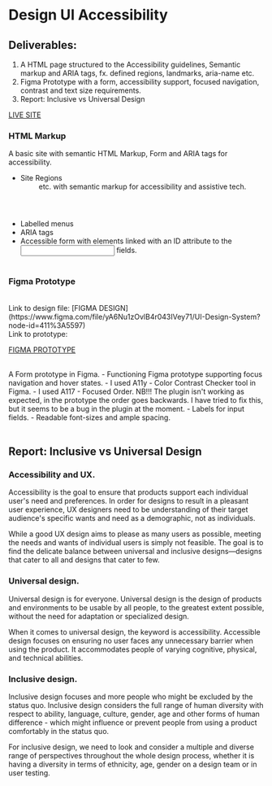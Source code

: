 # Design UI Accessibility

## Deliverables:

1. A HTML page structured to the Accessibility guidelines, Semantic markup and ARIA tags, fx. defined regions, landmarks, aria-name etc.
2. Figma Prototype with a form, accessibility support, focused navigation, contrast and text size requirements.
3. Report: Inclusive vs Universal Design

[LIVE SITE](https://av-ui-accessibilility.netlify.app/)

### HTML Markup

A basic site with semantic HTML Markup, Form and ARIA tags for accessibility.

- Site Regions <header> <nav> <main> <section> <footer> etc. with semantic markup for accessibility and assistive tech.
- Labelled menus
- ARIA tags
- Accessible form with <label> elements linked with an ID attribute to the <input> fields.
  <br>
  <br>

### Figma Prototype

<br>
Link to design file: [FIGMA DESIGN](https://www.figma.com/file/yA6Nu1zOvlB4r043IVey71/UI-Design-System?node-id=411%3A5597)
  <br>
Link to prototype:
  
  [FIGMA PROTOTYPE](https://www.figma.com/proto/yA6Nu1zOvlB4r043IVey71/UI-Design-System?page-id=411%3A5597&node-id=413%3A440&viewport=384%2C48%2C0.25&scaling=min-zoom&starting-point-node-id=413%3A440)
  
<br>
A Form prototype in Figma.
- Functioning Figma prototype supporting focus navigation and hover states.
- I used A11y - Color Contrast Checker tool in Figma.
- I used A117 - Focused Order. NB!!! The plugin isn't working as expected, in the prototype the order goes backwards.
I have tried to fix this, but it seems to be a bug in the plugin at the moment.
- Labels for input fields.
- Readable font-sizes and ample spacing.
<br>
<br>

## Report: Inclusive vs Universal Design

### Accessibility and UX.

Accessibility is the goal to ensure that products support each individual user's need and preferences. ‌In order for designs to result in a pleasant user experience, UX designers need to be understanding of their target audience's specific wants and need as a demographic, not as individuals.

While a good UX design aims to please as many users as possible, meeting the needs and wants of individual users is simply not feasible. The goal is to find the delicate balance between universal and inclusive designs—designs that cater to all and designs that cater to few.

### Universal design.

Universal design is for everyone. Universal design is the design of products and environments to be usable by all people, to the greatest extent possible, without the need for adaptation or specialized design.

When it comes to universal design, the keyword is accessibility. Accessible design focuses on ensuring no user faces any unnecessary barrier when using the product. It accommodates people of varying cognitive, physical, and technical abilities.

### Inclusive design.

Inclusive design focuses and more people who might be excluded by the status quo. Inclusive design considers the full range of human diversity with respect to ability, language, culture, gender, age and other forms of human difference - which might influence or prevent people from using a product comfortably in the status quo.

For inclusive design, we need to look and consider a multiple and diverse range of perspectives throughout the whole design process, whether it is having a diversity in terms of ethnicity, age, gender on a design team or in user testing.
